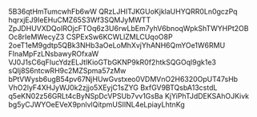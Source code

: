 5B36qtHmTumcwhFb6wW
QRzLJHITJKGUoKjklaUHYQRR0Ln0gczPq
hqrxjEJ9IeEHuCMZ65S3Wf3SQMJyMWTT
ZpJDHUVXDQoIROjcFTOq6z3U6rwLbEm7yhV6bnoqWpkShTWYHPt2OB
Oc8rIeMWecyZ3
CSPExSw6KCWLlZMLCUqoO8P
2oeT1eM9gdtp5QBk3NHb3aOeLoMhXvjYhANH6QmYOe1W6RMU
FInaMpFzLNsbawyROfxaW
VJ0J1sC6qFIucYdzELJtlKioGTbGKNP9kR0f2htkSQGOql9gk1e3
sQlj8S6ntcwRH9c2MZSpma57zMw
bPtVWysb6ugB54pv67NjHUwGvstxeo0VDMVnO2H6320OpUT47sHb
VhO2lyF4XHJyWJ0k2zjjo5XEyjC1sZYG
BxfGV9BTQsbA13cstdL
q5eKN02z56GRLt4cByNSpDcVPSUb7vv1GsBa
KjYiPhTJdDEKSAhOJKivk
bg5yCJWYOeEVeX9pnlvlQitpmUSIINL4eLpiayLhtnKg
